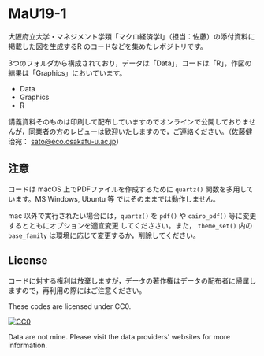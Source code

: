 # MaU19-1

大阪府立大学・マネジメント学類「マクロ経済学I」（担当：佐藤）の添付資料に掲載した図を生成するR のコードなどを集めたレポジトリです。

3つのフォルダから構成されており，データは「Data」，コードは「R」，作図の結果は「Graphics」においています。

- Data
- Graphics
- R

講義資料そのものは印刷して配布していますのでオンラインで公開しておりませんが，同業者の方のレビューは歓迎いたしますので，ご連絡ください。（佐藤健治宛： sato@eco.osakafu-u.ac.jp）

## 注意

コードは macOS 上でPDFファイルを作成するために `quartz()` 関数を多用しています。MS Windows, Ubuntu 等 ではそのままでは動作しません。

mac 以外で実行されたい場合には，`quartz()` を `pdf()` や `cairo_pdf()` 等に変更するとともにオプションを適宜変更
してくだささい。また， `theme_set()` 内の `base_family` は環境に応じて変更するか，削除してください。

## License

コードに対する権利は放棄しますが，データの著作権はデータの配布者に帰属しますので，再利用の際にはご注意ください。

These codes are licensed under CC0.

[![CC0](http://i.creativecommons.org/p/zero/1.0/88x31.png "CC0")](http://creativecommons.org/publicdomain/zero/1.0/deed.ja)

Data are not mine. Please visit the data providers' websites for more information.